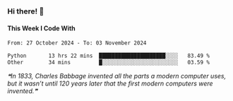 ### Hi there! 👋

#### This Week I Code With
<!--START_SECTION:waka-->

```txt
From: 27 October 2024 - To: 03 November 2024

Python       13 hrs 22 mins  █████████████████████░░░░   83.49 %
Other        34 mins         █░░░░░░░░░░░░░░░░░░░░░░░░   03.59 %
```

<!--END_SECTION:waka-->

<!--STARTS_HERE_QUOTE_README-->
<i>❝In 1833, Charles Babbage invented all the parts a modern computer uses, but it wasn’t until 120 years later that the first modern computers were invented.❞</i>
<!--ENDS_HERE_QUOTE_README-->
